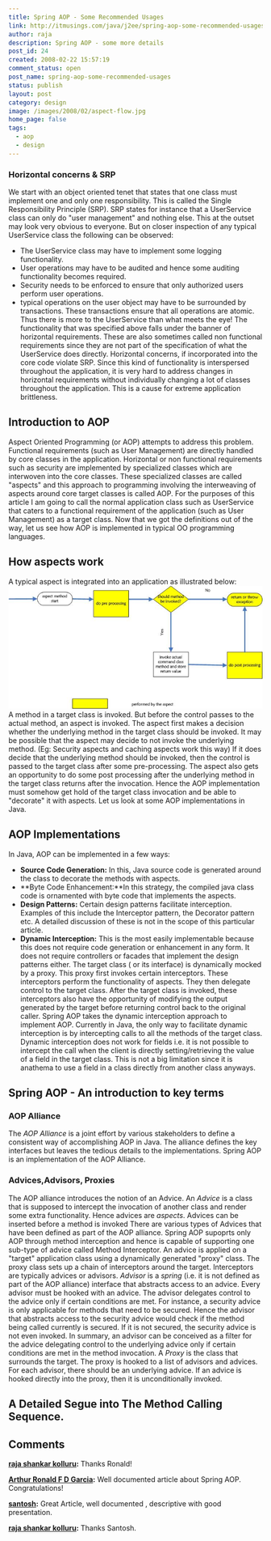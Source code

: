 ```yaml
---
title: Spring AOP - Some Recommended Usages
link: http://itmusings.com/java/j2ee/spring-aop-some-recommended-usages
author: raja
description: Spring AOP - some more details
post_id: 24
created: 2008-02-22 15:57:19
comment_status: open
post_name: spring-aop-some-recommended-usages
status: publish
layout: post
category: design
image: /images/2008/02/aspect-flow.jpg
home_page: false
tags:
  - aop
  - design
---
```



### Horizontal concerns & SRP

We start with an object oriented tenet that states that one class must implement one and only one responsibility. This is called the Single Responsibility Principle (SRP). SRP states for instance that a UserService class can only do "user management" and nothing else. This at the outset may look very obvious to everyone. But on closer inspection of any typical UserService class the following can be observed: 

  * The UserService class may have to implement some logging functionality.
  * User operations may have to be audited and hence some auditing functionality becomes required.
  * Security needs to be enforced to ensure that only authorized users perform user operations.
  * typical operations on the user object may have to be surrounded by transactions. These transactions ensure that all operations are atomic.
Thus there is more to the UserService than what meets the eye! The functionality that was specified above falls under the banner of horizontal requirements. These are also sometimes called non functional requirements since they are not part of the specification of what the UserService does directly. Horizontal concerns, if incorporated into the core code violate SRP. Since this kind of functionality is interspersed throughout the application, it is very hard to address changes in horizontal requirements without individually changing a lot of classes throughout the application. This is a cause for extreme application brittleness. 

## Introduction to AOP

Aspect Oriented Programming (or AOP) attempts to address this problem. Functional requirements (such as User Management) are directly handled by core classes in the application. Horizontal or non functional requirements such as security are implemented by specialized classes which are interwoven into the core classes. These specialized classes are called "aspects" and this approach to programming involving the interweaving of aspects around core target classes is called AOP. For the purposes of this article I am going to call the normal application class such as UserService that caters to a functional requirement of the application (such as User Management) as a target class. Now that we got the definitions out of the way, let us see how AOP is implemented in typical OO programming languages. 

## How aspects work

A typical aspect is integrated into an application as illustrated below: ![aspect_flow](/images/2008/02/aspect-flow.jpg) A method in a target class is invoked. But before the control passes to the actual method, an aspect is invoked. The aspect first makes a decision whether the underlying method in the target class should be invoked. It may be possible that the aspect may decide to not invoke the underlying method. (Eg: Security aspects and caching aspects work this way) If it does decide that the underlying method should be invoked, then the control is passed to the target class after some pre-processing. The aspect also gets an opportunity to do some post processing after the underlying method in the target class returns after the invocation. Hence the AOP implementation must somehow get hold of the target class invocation and be able to "decorate" it with aspects. Let us look at some AOP implementations in Java. 

## AOP Implementations

In Java, AOP can be implemented in a few ways: 

  * **Source Code Generation:** In this, Java source code is generated around the class to decorate the methods with aspects.
  * **Byte Code Enhancement:**In this strategy, the compiled java class code is ornamented with byte code that implements the aspects.
  * **Design Patterns:** Certain design patterns facilitate interception. Examples of this include the Interceptor pattern, the Decorator pattern etc. A detailed discussion of these is not in the scope of this particular article.
  * **Dynamic Interception:** This is the most easily implementable because this does not require code generation or enhancement in any form. It does not require controllers or facades that implement the design patterns either. The target class ( or its interface) is dynamically mocked by a proxy. This proxy first invokes certain interceptors. These interceptors perform the functionality of aspects. They then delegate control to the target class. After the target class is invoked, these interceptors also have the opportunity of modifying the output generated by the target before returning control back to the original caller.
Spring AOP takes the dynamic interception approach to implement AOP. Currently in Java, the only way to facilitate dynamic interception is by intercepting calls to all the methods of the target class. Dynamic interception does not work for fields i.e. it is not possible to intercept the call when the client is directly setting/retrieving the value of a field in the target class. This is not a big limitation since it is anathema to use a field in a class directly from another class anyways. 

## Spring AOP - An introduction to key terms

### AOP Alliance

The *AOP Alliance* is a joint effort by various stakeholders to define a consistent way of accomplishing AOP in Java. The alliance defines the key interfaces but leaves the tedious details to the implementations. Spring AOP is an implementation of the AOP Alliance. 

### Advices,Advisors, Proxies

The AOP alliance introduces the notion of an Advice. An *Advice* is a class that is supposed to intercept the invocation of another class and render some extra functionality. Hence advices are *aspects*. Advices can be inserted before a method is invoked There are various types of Advices that have been defined as part of the AOP alliance. Spring AOP supoprts only AOP through method interception and hence is capable of supporting one sub-type of advice called Method Interceptor. An advice is applied on a "target" application class using a dynamically generated "proxy" class. The proxy class sets up a chain of interceptors around the target. Interceptors are typically advices or advisors. *Advisor* is a *spring* (i.e. it is not defined as part of the AOP alliance) interface that abstracts access to an advice. Every advisor must be hooked with an advice. The advisor delegates control to the advice only if certain conditions are met. For instance, a security advice is only applicable for methods that need to be secured. Hence the advisor that abstracts access to the security advice would check if the method being called currently is secured. If it is not secured, the security advice is not even invoked. In summary, an advisor can be conceived as a filter for the advice delegating control to the underlying advice only if certain conditions are met in the method invocation. A *Proxy* is the class that surrounds the target. The proxy is hooked to a list of advisors and advices. For each advisor, there should be an underlying advice. If an advice is hooked directly into the proxy, then it is unconditionally invoked. 

## A Detailed Segue into The Method Calling Sequence.

## Comments

**[raja shankar kolluru](#1774 "2010-07-18 03:59:57"):** Thanks Ronald!

**[Arthur Ronald F D Garcia](#1773 "2010-07-17 13:21:43"):** Well documented article about Spring AOP. Congratulations!

**[santosh](#1913 "2010-12-30 11:06:16"):** Great Article, well documented , descriptive with good presentation.

**[raja shankar kolluru](#1916 "2010-12-30 14:46:41"):** Thanks Santosh.

